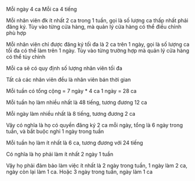 Mỗi ngày 4 ca
Mỗi ca 4 tiếng

Mỗi nhân viên đk ít nhất 2 ca trong 1 tuần, gọi là số lượng ca thấp nhất phải đăng ký. Tùy vào từng cửa hàng, mà quản lý cửa hàng có thể điều chỉnh phù hợp

Mỗi nhân viên chỉ được đăng ký tối đa là 2 ca trên 1 ngày, gọi là số lượng ca tối đa có thể làm trên 1 ngày. Tùy vào từng trường hợp mà quản lý cửa hàng có thể tùy chỉnh

Mỗi ca sẽ có quy định số lượng nhân viên tối đa

Tất cả các nhân viên đều là nhân viên bán thời gian

Mỗi tuần có tổng cộng = 7 ngày * 4 ca 1 ngày = 28 ca

Mỗi tuần họ làm nhiều nhất là 48 tiếng, tương đương 12 ca

Mỗi ngày làm nhiều nhất là 8 tiếng, tương đương 2 ca

Vậy có nghĩa là họ có quyền đăng ký 2 ca mỗi ngày, tổng là 6 ngày trong tuần, và bắt buộc nghỉ 1 ngày trong tuần

Mỗi tuần họ làm ít nhất là 6 ca, tương đương với 24 tiếng

Có nghĩa là họ phải làm ít nhất 2 ngày 1 tuần

Vậy họ phải đảm bảo làm việc ít nhất là 2 ngày trong tuần, 1 ngày làm 2 ca, ngày còn lại làm 1 ca. Hoặc 3 ngày trong tuần, ngày làm 1 ca

